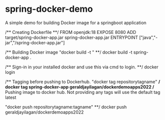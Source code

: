 # spring-docker-demo
A simple demo for building Docker image for a springboot application




/**
Creating Dockerfile
**/
FROM openjdk:18
EXPOSE 8080
ADD target/spring-docker-app.jar spring-docker-app.jar
ENTRYPOINT ["java","-jar","/spring-docker-app.jar"]

/**
Building Docker image "docker build -t <tagname>"
**/
docker build -t spring-docker-app .


/**
Sign-in in your installed docker and use this  via cmd to login.
**/
docker login

/**
Tagging before pushing to Dockerhub.
"docker tag <imagename> repositorytagname"
**/
docker tag spring-docker-app geraldjayilagan/dockerdemoapps2022
/**
Pushing image to docker hub. Not providing any tags will use the default tag latest

"docker push repositorytagname:tagname"
**/
docker push geraldjayilagan/dockerdemoapps2022
